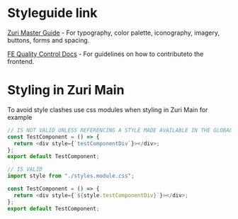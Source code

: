 # Styleguide link

[Zuri Master Guide](https://www.figma.com/file/srHjZ2Ztg7yOS7XDJMMX4m/Zuri-Chat-Master-Board?node-id=19%3A19322) - For typography, color palette, iconography, imagery, buttons, forms and spacing.

[FE Quality Control Docs](https://docs.google.com/document/d/1Sbq-ZC4O5477cx5cRuZKReVsdglABg7c585NAoZTHIU/edit) - For guidelines on how to contributeto the frontend.

# Styling in Zuri Main

To avoid style clashes use css modules when styling in Zuri Main
for example

```ts
// IS NOT VALID UNLESS REFERENCING A STYLE MADE AVAILABLE IN THE GLOBAL STYLESHEET
const TestComponent = () => {
  return <div style={`testComponentDiv`}></div>;
};
export default TestComponent;
```

```ts
// IS VALID
import style from "./styles.module.css";

const TestComponent = () => {
  return <div style={`${style.testComponentDiv}`}></div>;
};
export default TestComponent;
```
